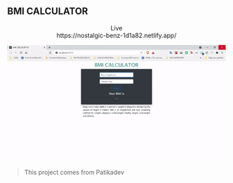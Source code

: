 ## BMI CALCULATOR
<p align="center">Live <br> https://nostalgic-benz-1d1a82.netlify.app/</p>

<p align="center">
<img src="bmi-converter.gif">
</p>

> This project comes from Patikadev
